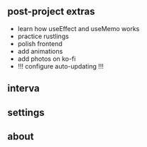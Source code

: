 ## post-project extras

- learn how useEffect and useMemo works
- practice rustlings
- polish frontend
- add animations
- add photos on ko-fi
- !!! configure auto-updating !!!
<!-- - double check that daisyUI colors are applied -->

## interva

<!-- - add pause, play and reset buttons -->
<!-- - find a library to use time -->
<!-- - implement timer logic -->
<!-- - add new colors for when break vs long break vs focus -->
<!-- - add a cooler sound when reaching the long break -->
<!-- - add a ticking sound -->

## settings

<!-- - add settings for changing pomo time -->
<!-- - add settings for OS integration (e.g always on top, start up on launch, etc) -->

## about

<!-- - add a ko-fi link -->
<!-- - link the github repo to this project -->
<!-- - talk briefly about project -->
<!-- - link my github -->
